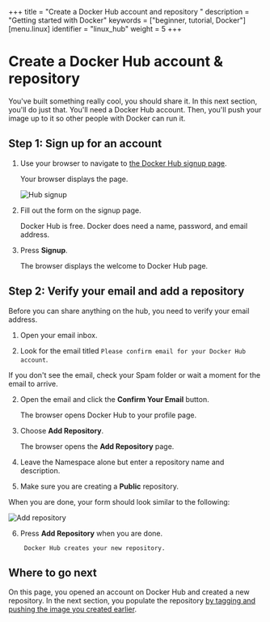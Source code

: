 +++
title = "Create a Docker Hub account and repository "
description = "Getting started with Docker"
keywords = ["beginner, tutorial, Docker"]
[menu.linux]
identifier = "linux_hub"
weight = 5
+++

# Create a Docker Hub account & repository

You've built something really cool, you should share it. In this next section,
you'll do just that. You'll need a Docker Hub account. Then, you'll push your
image up to it so other people with Docker can run it.


## Step 1: Sign up for an account

1. Use your browser to navigate to <a href="https://hub.docker.com/?utm_source=getting_started_guide&utm_medium=embedded_Linux&utm_campaign=create_docker_hub_account" target="_blank">the Docker Hub signup page</a>.
	
	Your browser displays the page.
	
	  ![Hub signup](/tutimg/hub_signup.png)

2. Fill out the form on the signup page.

	Docker Hub is free. Docker does need a name, password, and email address.
		
3. Press **Signup**.

	The browser displays the welcome to Docker Hub page.
	

## Step 2: Verify your email and add a repository
	
Before you can share anything on the hub, you need to verify your email address.

1. Open your email inbox.

2. Look for the email titled `Please confirm email for your Docker Hub account`.

  If you don't see the email, check your Spam folder or wait a moment for the email to arrive.

2. Open the email and click the **Confirm Your Email** button.

	 The browser opens Docker Hub to your profile page.
	 
4. Choose **Add Repository**.

	The browser opens the **Add Repository** page.
	
5. Leave the Namespace alone but enter a repository name and description.

6. Make sure you are creating a **Public** repository.

  When you are done, your form should look similar to the following:

  ![Add repository](/tutimg/add_repository.png)

6. Press **Add Repository** when you are done.

		Docker Hub creates your new repository.	
			
## Where to go next

On this page, you opened an account on Docker Hub and created a new repository.
In the next section, you populate the repository [by tagging and pushing the
image you created earlier](/linux/step_six).


&nbsp;